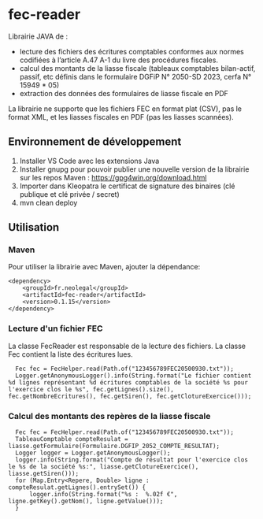 # fec-reader
Librairie JAVA de :
* lecture des fichiers des écritures comptables conformes aux normes codifiées à l’article A.47 A-1 du livre des procédures fiscales.
* calcul des montants de la liasse fiscale (tableaux comptables bilan-actif, passif, etc définis dans le formulaire DGFiP N° 2050-SD 2023, cerfa N° 15949 * 05)
* extraction des données des formulaires de liasse fiscale en PDF

La librairie ne supporte que les fichiers FEC en format plat (CSV), pas le format XML, et les liasses fiscales en PDF (pas les liasses scannées).


## Environnement de développement

1. Installer VS Code avec les extensions Java
2. Installer gnupg pour pouvoir publier une nouvelle version de la librairie sur les repos Maven : https://gpg4win.org/download.html
3. Importer dans Kleopatra le certificat de signature des binaires (clé publique et clé privée / secret)
4. mvn clean deploy

## Utilisation
### Maven

Pour utiliser la librairie avec Maven, ajouter la dépendance:
```
<dependency>
    <groupId>fr.neolegal</groupId>
    <artifactId>fec-reader</artifactId>
    <version>0.1.15</version>
</dependency>
```

### Lecture d'un fichier FEC

La classe FecReader est responsable de la lecture des fichiers. La classe Fec contient la liste des écritures lues.
```
  Fec fec = FecHelper.read(Path.of("123456789FEC20500930.txt"));
  Logger.getAnonymousLogger().info(String.format("Le fichier contient %d lignes représentant %d écritures comptables de la société %s pour l'exercice clos le %s", fec.getLignes().size(), fec.getNombreEcritures(), fec.getSiren(), fec.getClotureExercice()));
```

### Calcul des montants des repères de la liasse fiscale

```
  Fec fec = FecHelper.read(Path.of("123456789FEC20500930.txt"));
  TableauComptable compteResulat = liasse.getFormulaire(Formulaire.DGFIP_2052_COMPTE_RESULTAT);
  Logger logger = Logger.getAnonymousLogger();
  logger.info(String.format("Compte de résultat pour l'exercice clos le %s de la société %s:", liasse.getClotureExercice(), liasse.getSiren()));
  for (Map.Entry<Repere, Double> ligne : compteResulat.getLignes().entrySet()) {
      logger.info(String.format("%s :  %.02f €", ligne.getKey().getNom(), ligne.getValue()));
  }        
```
